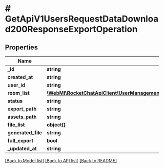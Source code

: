 # # GetApiV1UsersRequestDataDownload200ResponseExportOperation

## Properties

Name | Type | Description | Notes
------------ | ------------- | ------------- | -------------
**_id** | **string** |  | [optional]
**created_at** | **string** |  | [optional]
**user_id** | **string** |  | [optional]
**room_list** | [**\WebMI\RocketChatApiClient\UserManagementApi\Model\GetApiV1UsersRequestDataDownload200ResponseExportOperationRoomListInner[]**](GetApiV1UsersRequestDataDownload200ResponseExportOperationRoomListInner.md) |  | [optional]
**status** | **string** |  | [optional]
**export_path** | **string** |  | [optional]
**assets_path** | **string** |  | [optional]
**file_list** | **object[]** |  | [optional]
**generated_file** | **string** |  | [optional]
**full_export** | **bool** |  | [optional]
**_updated_at** | **string** |  | [optional]

[[Back to Model list]](../../README.md#models) [[Back to API list]](../../README.md#endpoints) [[Back to README]](../../README.md)

